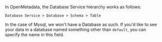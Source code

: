 In OpenMetadata, the Database Service hierarchy works as follows:

```
Database Service > Database > Schema > Table
```

In the case of Mysql, we won't have a Database as such. If you'd like to see your data in a database
named something other than `default`, you can specify the name in this field.